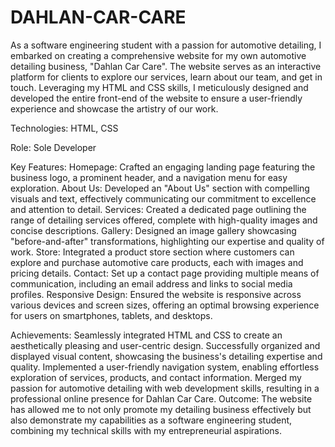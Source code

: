 # DAHLAN-CAR-CARE
As a software engineering student with a passion for automotive detailing, I embarked on creating a comprehensive website for my own automotive detailing business, "Dahlan Car Care". The website serves as an interactive platform for clients to explore our services, learn about our team, and get in touch. Leveraging my HTML and CSS skills, I meticulously designed and developed the entire front-end of the website to ensure a user-friendly experience and showcase the artistry of our work.

Technologies: HTML, CSS

Role: Sole Developer

Key Features:
Homepage: Crafted an engaging landing page featuring the business logo, a prominent header, and a navigation menu for easy exploration.
About Us: Developed an "About Us" section with compelling visuals and text, effectively communicating our commitment to excellence and attention to detail.
Services: Created a dedicated page outlining the range of detailing services offered, complete with high-quality images and concise descriptions.
Gallery: Designed an image gallery showcasing "before-and-after" transformations, highlighting our expertise and quality of work.
Store: Integrated a product store section where customers can explore and purchase automotive care products, each with images and pricing details.
Contact: Set up a contact page providing multiple means of communication, including an email address and links to social media profiles.
Responsive Design: Ensured the website is responsive across various devices and screen sizes, offering an optimal browsing experience for users on smartphones, tablets, and desktops.

Achievements:
Seamlessly integrated HTML and CSS to create an aesthetically pleasing and user-centric design.
Successfully organized and displayed visual content, showcasing the business's detailing expertise and quality.
Implemented a user-friendly navigation system, enabling effortless exploration of services, products, and contact information.
Merged my passion for automotive detailing with web development skills, resulting in a professional online presence for Dahlan Car Care.
Outcome: The website has allowed me to not only promote my detailing business effectively but also demonstrate my capabilities as a software engineering student, combining my technical skills with my entrepreneurial aspirations.
